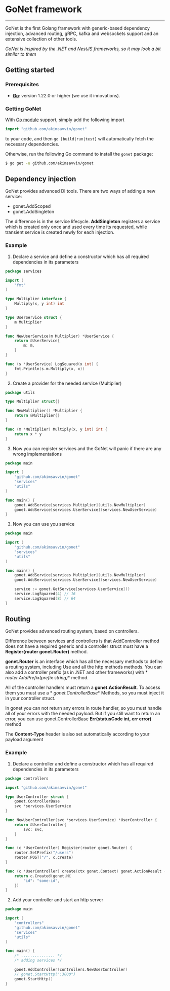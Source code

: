 # GoNet framework
___
GoNet is the first Golang framework with generic-based dependency injection, advanced routing, gRPC, kafka and
websockets support and an extensive collection of other tools.

*GoNet is inspired by the .NET and NestJS frameworks, so it may look a bit similar to them*

## Getting started

### Prerequisites

- **[Go](https://go.dev/)**: version 1.22.0 or higher (we use it innovations).

### Getting GoNet

With [Go module](https://github.com/golang/go/wiki/Modules) support, simply add the following import

```go
import "github.com/akimsavvin/gonet"
```

to your code, and then `go [build|run|test]` will automatically fetch the necessary dependencies.

Otherwise, run the following Go command to install the `gonet` package:

```sh
$ go get -u github.com/akimsavvin/gonet
```

## Dependency injection

GoNet provides advanced DI tools. There are two ways of adding a new service:

- gonet.AddScoped
- gonet.AddSingleton

The difference is in the service lifecycle. **AddSingleton** registers a service which is created only once and used
every time its requested, while transient service is created newly for each injection.

### Example

1. Declare a service and define a constructor which has all required dependencies in its parameters

```go
package services

import (
	"fmt"
)

type Multiplier interface {
	Multiply(x, y int) int
}

type UserService struct {
	m Multiplier
}

func NewUserService(m Multiplier) *UserService {
	return &UserService{
		m: m,
	}
}

func (s *UserService) LogSquared(x int) {
	fmt.Println(s.m.Multiply(x, x))
}
```

2. Create a provider for the needed service (Multiplier)

```go
package utils

type Multiplier struct{}

func NewMultiplier() *Multiplier {
	return &Multiplier{}
}

func (m *Multiplier) Multiply(x, y int) int {
	return x * y
}
```

3. Now you can register services and the GoNet will panic if there are any wrong implementations

```go
package main

import (
	"github.com/akimsavvin/gonet"
	"services"
	"utils"
)

func main() {
	gonet.AddService[services.Multiplier](utils.NewMultiplier)
	gonet.AddService[services.UserService](services.NewUserService)
}
```

3. Now you can use you service

```go
package main

import (
	"github.com/akimsavvin/gonet"
	"services"
	"utils"
)

func main() {
	gonet.AddService[services.Multiplier](utils.NewMultiplier)
	gonet.AddService[services.UserService](services.NewUserService)

	service := gonet.GetService[services.UserService]()
	service.LogSquared(4) // 16
	service.LogSquared(8) // 64
}
```

## Routing

GoNet provides advanced routing system, based on controllers.

Difference between services and controllers is that AddController method does not have a required generic and a
controller struct must have a **Register(router gonet.Router)** method.

**gonet.Router** is an interface which has all the necessary methods to define a routing system, including Use and all
the http methods methods. You can also add a controller prefix (as in .NET and other frameworks) with *
*router.AddPrefix(prefix string)** method.

All of the controller handlers must return a **gonet.ActionResult**. To access them you must use a *
*gonet.ControllerBase** Methods, so you must inject it in your controller struct.

In gonet you can not return any errors in route handler, so you must handle all of your errors with the needed payload.
But if you still want to return an error, you can use gonet.ControllerBase **Err(statusCode int, err error)** method

The **Content-Type** header is also set automatically according to your payload argument

### Example

1. Declare a controller and define a constructor which has all required dependencies in its parameters

```go
package controllers

import "github.com/akimsavvin/gonet"

type UserController struct {
	gonet.ControllerBase
	svc *services.UserService
}

func NewUserController(svc *services.UserService) *UserController {
	return &UserController{
		svc: svc,
	}
}

func (c *UserController) Register(router gonet.Router) {
	router.SetPrefix("/users")
	router.POST("/", c.create)
}

func (c *UserController) create(ctx gonet.Context) gonet.ActionResult {
	return c.Created(gonet.H{
		"id": "some-id",
	})
}

```

2. Add your controller and start an http server

```go
package main

import (
	"controllers"
	"github.com/akimsavvin/gonet"
	"services"
	"utils"
)

func main() {
	/* ............... */
	/* adding services */

	gonet.AddController(controllers.NewUserController)
	// gonet.StartHttp(":3000")
	gonet.StartHttp()
}
```



